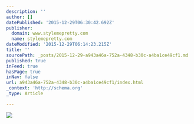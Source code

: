 ```yaml
---
description: ''
author: []
datePublished: '2015-12-29T06:30:42.692Z'
publisher:
  domain: www.stylemepretty.com
  name: stylemepretty.com
dateModified: '2015-12-29T06:14:23.215Z'
title: ''
sourcePath: _posts/2015-12-29-a943a46a-752a-4348-b30c-a4ba1ce49cf1.md
published: true
inFeed: true
hasPage: true
inNav: false
url: a943a46a-752a-4348-b30c-a4ba1ce49cf1/index.html
_context: 'http://schema.org'
_type: Article

---
```

![](http://o.aolcdn.com/smp/is/wp-content/gallery/ibb/eddye/ibb-1293469650$!600x.jpg)